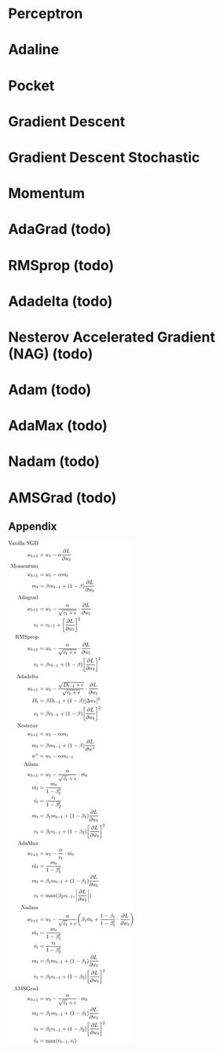 <!-- 



Compile command : g++ main<>.cpp -o bin/exe<> -llapack -lblas -larmadillo
% git add -A; git commit -m "momentum" ; git push

https://towardsdatascience.com/10-gradient-descent-optimisation-algorithms-86989510b5e9

costs : typeerror-/problemName-AlgorithmName-nameofdata

todo :  implimenting 10
		draw weight on images
-->


# Perceptron

# Adaline

# Pocket

# Gradient Descent

# Gradient Descent Stochastic

# Momentum

# AdaGrad (todo)

# RMSprop (todo)

# Adadelta (todo)

# Nesterov Accelerated Gradient (NAG) (todo)

# Adam (todo)

# AdaMax (todo)

# Nadam (todo)

# AMSGrad (todo)

## Appendix
![Appendix](algorithms/ok.png)


